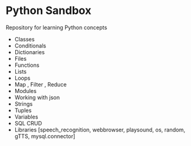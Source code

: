 # Python Sandbox
Repository for learning Python concepts

- Classes
- Conditionals
- Dictionaries
- Files
- Functions
- Lists
- Loops 
- Map , Filter , Reduce
- Modules
- Working with json
- Strings
- Tuples
- Variables
- SQL CRUD
- Libraries [speech_recognition, webbrowser, playsound, os, random, gTTS, mysql.connector]
